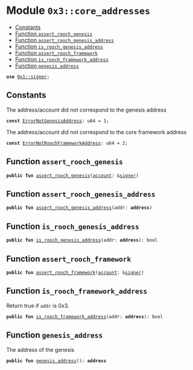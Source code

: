 
<a name="0x3_core_addresses"></a>

# Module `0x3::core_addresses`



-  [Constants](#@Constants_0)
-  [Function `assert_rooch_genesis`](#0x3_core_addresses_assert_rooch_genesis)
-  [Function `assert_rooch_genesis_address`](#0x3_core_addresses_assert_rooch_genesis_address)
-  [Function `is_rooch_genesis_address`](#0x3_core_addresses_is_rooch_genesis_address)
-  [Function `assert_rooch_framework`](#0x3_core_addresses_assert_rooch_framework)
-  [Function `is_rooch_framework_address`](#0x3_core_addresses_is_rooch_framework_address)
-  [Function `genesis_address`](#0x3_core_addresses_genesis_address)


<pre><code><b>use</b> <a href="">0x1::signer</a>;
</code></pre>



<a name="@Constants_0"></a>

## Constants


<a name="0x3_core_addresses_ErrorNotGenesisAddress"></a>

The address/account did not correspond to the genesis address


<pre><code><b>const</b> <a href="core_addresses.md#0x3_core_addresses_ErrorNotGenesisAddress">ErrorNotGenesisAddress</a>: u64 = 1;
</code></pre>



<a name="0x3_core_addresses_ErrorNotRoochFrameworkAddress"></a>

The address/account did not correspond to the core framework address


<pre><code><b>const</b> <a href="core_addresses.md#0x3_core_addresses_ErrorNotRoochFrameworkAddress">ErrorNotRoochFrameworkAddress</a>: u64 = 2;
</code></pre>



<a name="0x3_core_addresses_assert_rooch_genesis"></a>

## Function `assert_rooch_genesis`



<pre><code><b>public</b> <b>fun</b> <a href="core_addresses.md#0x3_core_addresses_assert_rooch_genesis">assert_rooch_genesis</a>(<a href="">account</a>: &<a href="">signer</a>)
</code></pre>



<a name="0x3_core_addresses_assert_rooch_genesis_address"></a>

## Function `assert_rooch_genesis_address`



<pre><code><b>public</b> <b>fun</b> <a href="core_addresses.md#0x3_core_addresses_assert_rooch_genesis_address">assert_rooch_genesis_address</a>(addr: <b>address</b>)
</code></pre>



<a name="0x3_core_addresses_is_rooch_genesis_address"></a>

## Function `is_rooch_genesis_address`



<pre><code><b>public</b> <b>fun</b> <a href="core_addresses.md#0x3_core_addresses_is_rooch_genesis_address">is_rooch_genesis_address</a>(addr: <b>address</b>): bool
</code></pre>



<a name="0x3_core_addresses_assert_rooch_framework"></a>

## Function `assert_rooch_framework`



<pre><code><b>public</b> <b>fun</b> <a href="core_addresses.md#0x3_core_addresses_assert_rooch_framework">assert_rooch_framework</a>(<a href="">account</a>: &<a href="">signer</a>)
</code></pre>



<a name="0x3_core_addresses_is_rooch_framework_address"></a>

## Function `is_rooch_framework_address`

Return true if <code>addr</code> is 0x3.


<pre><code><b>public</b> <b>fun</b> <a href="core_addresses.md#0x3_core_addresses_is_rooch_framework_address">is_rooch_framework_address</a>(addr: <b>address</b>): bool
</code></pre>



<a name="0x3_core_addresses_genesis_address"></a>

## Function `genesis_address`

The address of the genesis


<pre><code><b>public</b> <b>fun</b> <a href="core_addresses.md#0x3_core_addresses_genesis_address">genesis_address</a>(): <b>address</b>
</code></pre>
